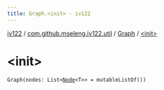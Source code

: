 ```yaml
---
title: Graph.<init> - iv122
---
```


[iv122](../../index.md) / [com.github.mseleng.iv122.util](../index.md) / [Graph](index.md) / [&lt;init&gt;](.)

# &lt;init&gt;

`Graph(nodes: List<`[`Node`](../-node/index.md)`<T>> = mutableListOf())`
